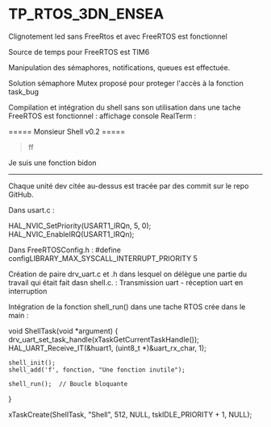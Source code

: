 # TP_RTOS_3DN_ENSEA

Clignotement led sans FreeRtos et avec FreeRTOS est fonctionnel

Source de temps pour FreeRTOS est TIM6

Manipulation des sémaphores, notifications, queues est effectuée.

Solution sémaphore Mutex proposé pour proteger l'accès à la fonction task_bug

Compilation et intégration du shell sans son utilisation dans une tache FreeRTOS est fonctionnel :
affichage console RealTerm :

===== Monsieur Shell v0.2 =====
                                               
> ff
                                                                          
                                                                           
Je suis une fonction bidon

*****************
Chaque unité dev citée au-dessus est tracée par des commit sur le repo GitHub.

Dans usart.c :

HAL_NVIC_SetPriority(USART1_IRQn, 5, 0);
HAL_NVIC_EnableIRQ(USART1_IRQn);

Dans FreeRTOSConfig.h : #define configLIBRARY_MAX_SYSCALL_INTERRUPT_PRIORITY 5

Création de paire drv_uart.c et .h dans lesquel on délègue une partie du travail qui était fait dasn shell.c. : 
Transmission uart - réception uart en interruption

Intégration de la fonction shell_run() dans une tache RTOS crée dans le main :

void ShellTask(void *argument) {
	drv_uart_set_task_handle(xTaskGetCurrentTaskHandle());
	HAL_UART_Receive_IT(&huart1, (uint8_t *)&uart_rx_char, 1);

	shell_init();
	shell_add('f', fonction, "Une fonction inutile");

	shell_run();  // Boucle bloquante
}

xTaskCreate(ShellTask, "Shell", 512, NULL, tskIDLE_PRIORITY + 1, NULL);
 
